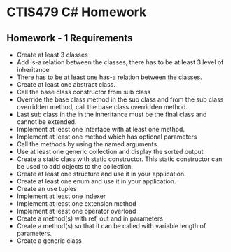 # CTIS479 C# Homework

## Homework - 1 Requirements

- Create at least 3 classes
- Add is-a relation between the classes, there has to be at least 3 level of inheritance
- There has to be at least one has-a relation between the classes.
- Create at least one abstract class.
- Call the base class constructor from sub class
- Override the base class method in the sub class and from the sub class overridden method, call the base class overridden method.
- Last sub class in the in the inheritance must be the final class and cannot be extended.
- Implement at least one interface with at least one method.
- Implement at least one method which has optional parameters
- Call the methods by using the named arguments.
- Use at least one generic collection and display the sorted output
- Create a static class with static constructor. This static constructor can be used to add objects to the collection.
- Create at least one structure and use it in your application.
- Create at least one enum and use it in your application.
- Create an use tuples
- Implement at least one indexer
- Implement at least one extension method
- Implement at least one operator overload
- Create a method(s) with ref, out and in parameters
- Create a method(s) so that it can be called with variable length of parameters.
- Create a generic class
